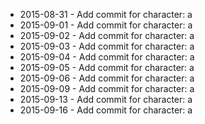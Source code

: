 - 2015-08-31 - Add commit for character: a
- 2015-09-01 - Add commit for character: a
- 2015-09-02 - Add commit for character: a
- 2015-09-03 - Add commit for character: a
- 2015-09-04 - Add commit for character: a
- 2015-09-05 - Add commit for character: a
- 2015-09-06 - Add commit for character: a
- 2015-09-09 - Add commit for character: a
- 2015-09-13 - Add commit for character: a
- 2015-09-16 - Add commit for character: a
